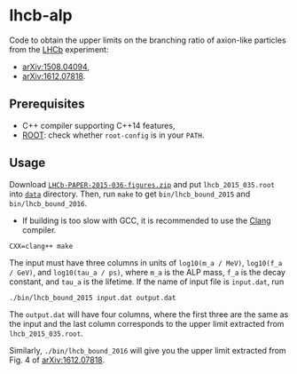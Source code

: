 # lhcb-alp

Code to obtain the upper limits on the branching ratio of axion-like particles from the [LHCb](http://lhcb-public.web.cern.ch/lhcb-public/) experiment:

* [arXiv:1508.04094](https://arxiv.org/abs/1508.04094),
* [arXiv:1612.07818](https://arxiv.org/abs/1612.07818).

## Prerequisites

* C++ compiler supporting C++14 features,
* [ROOT](https://root.cern.ch): check whether `root-config` is in your `PATH`.

## Usage

Download [`LHCb-PAPER-2015-036-figures.zip`](https://cds.cern.ch/record/2045144/files/LHCb-PAPER-2015-036-figures.zip) and put `lhcb_2015_035.root` into [`data`](data) directory. Then, run `make` to get `bin/lhcb_bound_2015` and `bin/lhcb_bound_2016`.

* If building is too slow with GCC, it is recommended to use the [Clang](https://clang.llvm.org) compiler.

```
CXX=clang++ make
```

The input must have three columns in units of `log10(m_a / MeV)`, `log10(f_a / GeV)`, and `log10(tau_a / ps)`, where `m_a` is the ALP mass, `f_a` is the decay constant, and `tau_a` is the lifetime. If the name of input file is `input.dat`, run

```
./bin/lhcb_bound_2015 input.dat output.dat
```

The `output.dat` will have four columns, where the first three are the same as the input and the last column corresponds to the upper limit extracted from `lhcb_2015_035.root`.

Similarly, `./bin/lhcb_bound_2016` will give you the upper limit extracted from Fig. 4 of [arXiv:1612.07818](https://arxiv.org/abs/1612.07818).
